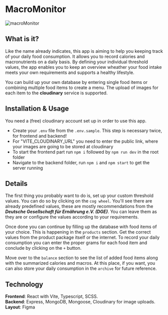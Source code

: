 # MacroMonitor
![macroMonitor](https://github.com/Flotsam3/MacroMonitor/assets/58853799/3558b89e-1b16-4db2-80e0-11afb0c40446)

## What is it?

Like the name already indicates, this app is aiming to help you keeping track of your daily food consumption. It allows you to
record calories and macronutrients on a daily basis. By defining your individual threshold values, the app enables you to
keep an overview wheather your food intake meets your own requirements and supports a healthy lifestyle.

You can build up your own database by entering single food items or combining multiple food items to create a menu. The upload
of images for each item to the **cloudinary** service is supported.

## Installation & Usage

You need a (free) cloudinary account set up in order to use this app.  
- Create your `.env` file from the `.env.sample`. This step is necessary twice, for frontend and backend!
- For "VITE_CLOUDINARY_URL" you need to enter the public link, where your images are going to be stored at cloudinary
- To start the frontend part run `npm i` followed by `npm run dev` in the root folder  
- Navigate to the backend folder, run `npm i` and `npm start` to get the server running

## Details

The first thing you probably want to do is, set up your custom threshold values. You can do so by clicking on the `cog wheel`.
You'll see there are already predefined values, these are mostly recommendations from the ***Deutsche Gesellschaft
für Ernährung e.V. (DGE)***. You can leave them as they are or configure the values according to your requirements.

Once done you can continue by filling up the database with food items of your choice. This is happening in the `products` section.
Get the correct values from the product package itself or the internet. To record your daily consumption you can enter the proper 
grams for each food item and conclude by clicking on the `+` button.

Move over to the `balance` section to see the list of added food items along with the summarized calories and macros.
At this place, if you want, you can also store your daily consumption in the `archive` for future reference.

## Technology

**Frontend**: React with Vite, Typescript, SCSS.  
**Backend**: Express, MongoDB, Mongoose, Cloudinary for image uploads.  
**Layout**: Figma
